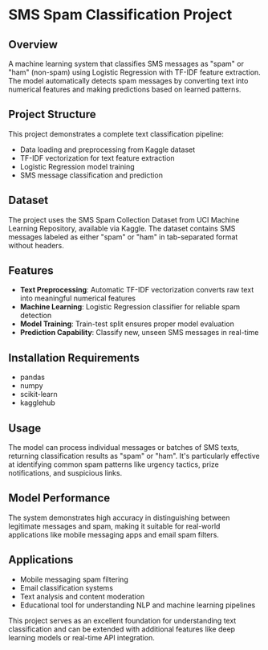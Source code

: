 # SMS Spam Classification Project

## Overview
A machine learning system that classifies SMS messages as "spam" or "ham" (non-spam) using Logistic Regression with TF-IDF feature extraction. The model automatically detects spam messages by converting text into numerical features and making predictions based on learned patterns.

## Project Structure
This project demonstrates a complete text classification pipeline:
- Data loading and preprocessing from Kaggle dataset
- TF-IDF vectorization for text feature extraction
- Logistic Regression model training
- SMS message classification and prediction

## Dataset
The project uses the SMS Spam Collection Dataset from UCI Machine Learning Repository, available via Kaggle. The dataset contains SMS messages labeled as either "spam" or "ham" in tab-separated format without headers.

## Features
- **Text Preprocessing**: Automatic TF-IDF vectorization converts raw text into meaningful numerical features
- **Machine Learning**: Logistic Regression classifier for reliable spam detection
- **Model Training**: Train-test split ensures proper model evaluation
- **Prediction Capability**: Classify new, unseen SMS messages in real-time

## Installation Requirements
- pandas
- numpy
- scikit-learn
- kagglehub

## Usage
The model can process individual messages or batches of SMS texts, returning classification results as "spam" or "ham". It's particularly effective at identifying common spam patterns like urgency tactics, prize notifications, and suspicious links.

## Model Performance
The system demonstrates high accuracy in distinguishing between legitimate messages and spam, making it suitable for real-world applications like mobile messaging apps and email spam filters.

## Applications
- Mobile messaging spam filtering
- Email classification systems
- Text analysis and content moderation
- Educational tool for understanding NLP and machine learning pipelines

This project serves as an excellent foundation for understanding text classification and can be extended with additional features like deep learning models or real-time API integration.
